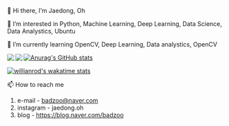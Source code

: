 👋 Hi there, I’m Jaedong, Oh 

👀 I’m interested in Python, Machine Learning, Deep Learning, Data Science, Data Analystics, Ubuntu

🌱 I’m currently learning OpenCV, Deep Learning, Data analystics, OpenCV 


<a href="https://github.com/Jaedong95/adme-stats">
  <img align="left" src="https://github-readme-stats.vercel.app/api/pin/?username=Jaedong95&repo=ViewCloset_deeplearning&theme=dark&hide_border=true" />
</a>
<a href="https://github.com/Jaedong95/coding">
  <img align="left" src="https://github-readme-stats.vercel.app/api/pin/?username=Jaedong95&repo=coding&theme=dark&hide_bordder=true" />
</a>



[![Anurag's GitHub stats](https://github-readme-stats.vercel.app/api?username=Jaedong95&hide=prs&count_private=true&include_all_commits=true&theme=dracula&hide_border=false)](https://github.com/Jaedong95)

[![willianrod's wakatime stats](https://github-readme-stats.vercel.app/api/wakatime?username=Ollie&v=2&theme=dracula&layout=compact)](https://github.com/Jaedong95)


📫 How to reach me 
  1. e-mail  - badzoo@naver.com
  2. instagram  - jaedong.oh
  3. blog - https://blog.naver.com/badzoo

<!---
Jaedong95/Jaedong95 is a ✨ special ✨ repository because its `README.md` (this file) appears on your GitHub profile.
You can click the Preview link to take a look at your changes.
--->

